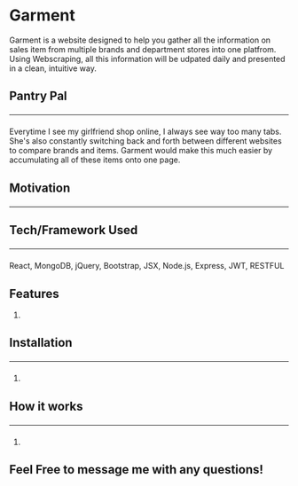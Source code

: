 # Garment

Garment is a website designed to help you gather all the information on sales item from multiple brands and department stores into one platfrom.  Using Webscraping, all this information will be udpated daily and presented in a clean, intuitive way.

## Pantry Pal <hr>

Everytime I see my girlfriend shop online, I always see way too many tabs.  She's also constantly switching back and forth between different websites to compare brands and items.  Garment would make this much easier by accumulating all of these items onto one page.

## Motivation <hr>


## Tech/Framework Used <hr>

React, MongoDB, jQuery, Bootstrap, JSX, Node.js, Express, JWT, RESTFUL

## Features

1. 

## Installation <hr>

1. 

## How it works <hr>
1. 

## Feel Free to message me with any questions!